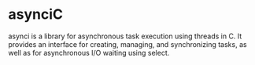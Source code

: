 # asynciC
asynci is a library for asynchronous task execution using threads in C.  It provides an interface for creating, managing, and synchronizing tasks, as well as for asynchronous I/O waiting using select.

